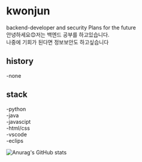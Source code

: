 
<!--
**jun060703/jun060703** is a ✨ _special_ ✨ repository because its `README.md` (this file) appears on your GitHub profile.

Here are some ideas to get you started:
ㄹ
- 🔭 I’m currently working on ...
- 🌱 I’m currently learning ...
- 👯 I’m looking to collaborate on ...
- 🤔 I’m looking for help with ...
- 💬 Ask me about ...
- 📫 How to reach me: ...
- 😄 Pronouns: ...
- ⚡ Fun fact: ...
-->
# kwonjun
backend-developer and security Plans for the future  
안녕하세요😊저는 백엔드 공부를 하고있습니다.   
나중에 기회가 된다면 정보보안도 하고싶습니다
## history
-none

## stack
-python  
-java   
-javascipt  
-html/css    
-vscode  
-eclips




![Anurag's GitHub stats](https://github-readme-stats.vercel.app/api?username=jun060703&show_icons=true&theme=radical)  

